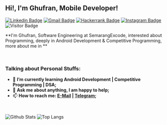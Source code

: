 ## Hi!, I'm Ghufran, Mobile Developer!


[![Linkedin Badge](https://img.shields.io/badge/-LinkedIn-blue?logo=Linkedin&logoColor=white&link=https://www.linkedin.com/in/ghufran-9a4a2263/)](https://www.linkedin.com/in/ghufran-9a4a2263/) 
[![Gmail Badge](https://img.shields.io/badge/-Gmail-red?logo=Gmail&logoColor=white&link=mailto:franssmith7@gmail.com)](mailto:franssmith7@gmail.com) 
[![Hackerrank Badge](https://img.shields.io/badge/-Hackerrank-green?logo=Hackerrank&logoColor=white&link=https://www.hackerrank.com/franssmith7)](https://www.hackerrank.com/franssmith7)
[![Instagram Badge](https://img.shields.io/badge/-Instagram-purple?logo=instagram&logoColor=white&link=https://www.instagram.com/ghufransv_/)](https://www.instagram.com/ghufransv_/)
![Visitor Badge](https://visitor-badge.laobi.icu/badge?page_id=ghufransmth.franco)

**I'm Ghufran, Software Engineering at SemarangExcode, interested about Programming, deeply in Android Development & Competitive Programming, more about me in **

&nbsp;

### Talking about Personal Stuffs:

- 🌱 **I’m currently learning Android Development | Competitive Programming | DSA;** 
- 💬 **Ask me about anything, I am happy to help;**
- 📫 **How to reach me: [E-Mail](mailto:franssmith7@gmail.com) | [Telegram](https://t.me/ghufransmth);**
<!-- 💻 **More about me in ** -->

&nbsp;

![Github Stats](https://github-readme-stats.vercel.app/api?username=ghufransmth&theme=tokyonight&show_icons=true)
![Top Langs](https://github-readme-stats.vercel.app/api/top-langs/?username=ghufransmth&theme=tokyonight&layout=compact)


<!--
**ghufransmth/ghufransmth** is a ✨ _special_ ✨ repository because its `README.md` (this file) appears on your GitHub profile.

Here are some ideas to get you started:

- 🔭 I’m currently working on ...
- 🌱 I’m currently learning ...
- 👯 I’m looking to collaborate on ...
- 🤔 I’m looking for help with ...
- 💬 Ask me about ...
- 📫 How to reach me: ...
- 😄 Pronouns: ...
- ⚡ Fun fact: ...
-->
